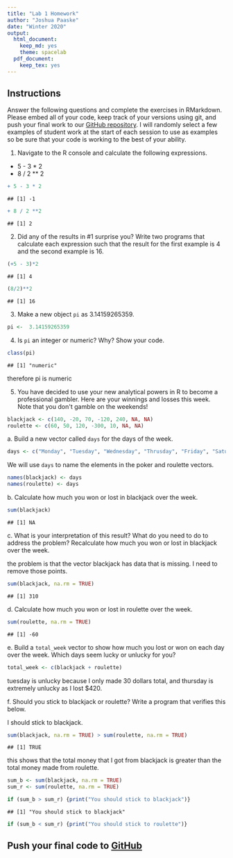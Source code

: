 ```yaml
---
title: "Lab 1 Homework"
author: "Joshua Paaske"
date: "Winter 2020"
output:
  html_document: 
    keep_md: yes
    theme: spacelab
  pdf_document: 
    keep_tex: yes
---
```



## Instructions
Answer the following questions and complete the exercises in RMarkdown. Please embed all of your code, keep track of your versions using git, and push your final work to our [GitHub repository](https://github.com/FRS417-DataScienceBiologists). I will randomly select a few examples of student work at the start of each session to use as examples so be sure that your code is working to the best of your ability.  

1. Navigate to the R console and calculate the following expressions.  
  + 5 - 3 * 2  
  + 8 / 2 ** 2  
  

```r
+ 5 - 3 * 2
```

```
## [1] -1
```

```r
+ 8 / 2 **2
```

```
## [1] 2
```
  
  
2. Did any of the results in #1 surprise you? Write two programs that calculate each expression such that the result for the first example is 4 and the second example is 16.  


```r
(+5 - 3)*2
```

```
## [1] 4
```

```r
(8/2)**2
```

```
## [1] 16
```


3. Make a new object `pi` as 3.14159265359.  


```r
pi <-  3.14159265359
```


4. Is `pi` an integer or numeric? Why? Show your code.  

```r
class(pi)
```

```
## [1] "numeric"
```
therefore pi is numeric

5. You have decided to use your new analytical powers in R to become a professional gambler. Here are your winnings and losses this week. Note that you don't gamble on the weekends!  

```r
blackjack <- c(140, -20, 70, -120, 240, NA, NA)
roulette <- c(60, 50, 120, -300, 10, NA, NA)
```

a. Build a new vector called `days` for the days of the week. 

```r
days <- c("Monday", "Tuesday", "Wednesday", "Thrusday", "Friday", "Saturday", "Sunday")
```


We will use `days` to name the elements in the poker and roulette vectors.

```r
names(blackjack) <- days
names(roulette) <- days
```

b. Calculate how much you won or lost in blackjack over the week.  

```r
sum(blackjack)
```

```
## [1] NA
```


c. What is your interpretation of this result? What do you need to do to address the problem? Recalculate how much you won or lost in blackjack over the week.  

the problem is that the vector blackjack has data that is missing. I need to remove those points. 

```r
sum(blackjack, na.rm = TRUE)
```

```
## [1] 310
```

d. Calculate how much you won or lost in roulette over the week.  

```r
sum(roulette, na.rm = TRUE)
```

```
## [1] -60
```


e. Build a `total_week` vector to show how much you lost or won on each day over the week. Which days seem lucky or unlucky for you?

```r
total_week <- c(blackjack + roulette)
```
tuesday is unlucky because I only made 30 dollars total, and thursday is extremely unlucky as I lost $420. 

f. Should you stick to blackjack or roulette? Write a program that verifies this below.  

I should stick to blackjack. 


```r
sum(blackjack, na.rm = TRUE) > sum(roulette, na.rm = TRUE)
```

```
## [1] TRUE
```
this shows that the total money that I got from blackjack is greater than the total money made from roulette. 



```r
sum_b <- sum(blackjack, na.rm = TRUE)
sum_r <- sum(roulette, na.rm = TRUE)

if (sum_b > sum_r) {print("You should stick to blackjack")}
```

```
## [1] "You should stick to blackjack"
```

```r
if (sum_b < sum_r) {print("You should stick to roulette")}
```

## Push your final code to [GitHub](https://github.com/FRS417-DataScienceBiologists)
